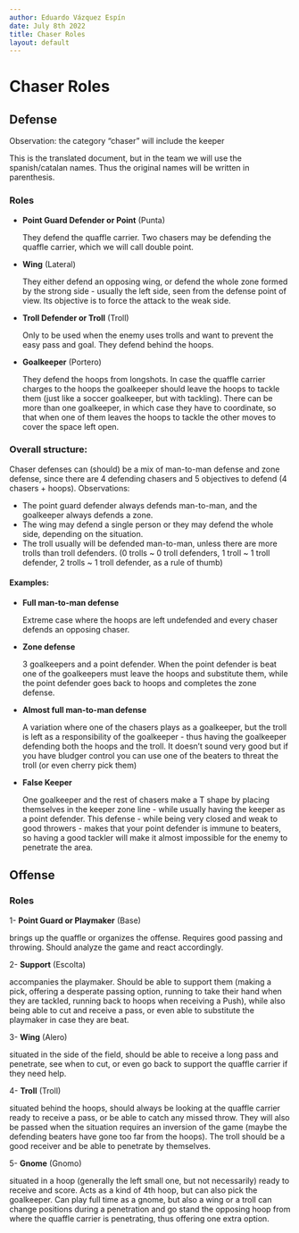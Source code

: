 ```yaml
---
author: Eduardo Vázquez Espín
date: July 8th 2022
title: Chaser Roles
layout: default
---
```


# Chaser Roles

## Defense

Observation: the category “chaser” will include the keeper

This is the translated document, but in the team we will use the spanish/catalan names. Thus the original names will be written in parenthesis.

### Roles
- **Point Guard Defender or Point** (Punta) 

  They defend the quaffle carrier. Two chasers may be defending the quaffle carrier, which we will call double point.

- **Wing** (Lateral) 

  They either defend an opposing wing, or defend the whole zone formed by the strong side - usually the left side, seen from the defense point of view. Its objective is to force the attack to the weak side.

- **Troll Defender or Troll** (Troll) 

  Only to be used when the enemy uses trolls and want to prevent the easy pass and goal. They defend behind the hoops.

- **Goalkeeper** (Portero)

  They defend the hoops from longshots. In case the quaffle carrier charges to the hoops the goalkeeper should leave the hoops to tackle them (just like a soccer goalkeeper, but with tackling). There can be more than one goalkeeper, in which case they have to coordinate, so that when one of them leaves the hoops to tackle the other moves to cover the space left open.

### Overall structure:
    
Chaser defenses can (should) be a mix of man-to-man defense and zone defense, since there are 4 defending chasers and 5 objectives to defend (4 chasers + hoops). Observations:

- The point guard defender always defends man-to-man, and the goalkeeper always defends a zone.
- The wing may defend a single person or they may defend the whole side, depending on the situation.
- The troll usually will be defended man-to-man, unless there are more trolls than troll defenders. (0 trolls ~ 0 troll defenders, 1 troll ~ 1 troll defender, 2 trolls ~ 1 troll defender, as a rule of thumb)

#### Examples:

- **Full man-to-man defense** 

  Extreme case where the hoops are left undefended and every chaser defends an opposing chaser.

- **Zone defense** 

  3 goalkeepers and a point defender. When the point defender is beat one of the goalkeepers must leave the hoops and substitute them, while the point defender goes back to hoops and completes the zone defense.

- **Almost full man-to-man defense** 

  A variation where one of the chasers plays as a goalkeeper, but the troll is left as a responsibility of the goalkeeper - thus having the goalkeeper defending both the hoops and the troll. It doesn’t sound very good but if you have bludger control you can use one of the beaters to threat the troll (or even cherry pick them)

- **False Keeper** 
  
  One goalkeeper and the rest of chasers make a T shape by placing themselves in the keeper zone line - while usually having the keeper as a point defender. This defense - while being very closed and weak to good throwers - makes that your point defender is immune to beaters, so having a good tackler will make it almost impossible for the enemy to penetrate the area.

## Offense

### Roles

1- **Point Guard or Playmaker** (Base)

  brings up the quaffle or organizes the offense. Requires good passing and throwing. Should analyze the game and react accordingly.

2- **Support** (Escolta)

  accompanies the playmaker. Should be able to support them (making a pick, offering a desperate passing option, running to take their hand when they are tackled, running back to hoops when receiving a Push), while also being able to cut and receive a pass, or even able to substitute the playmaker in case they are beat. 

3- **Wing** (Alero) 

  situated in the side of the field, should be able to receive a long pass and penetrate, see when to cut, or even go back to support the quaffle carrier if they need help.

4- **Troll** (Troll) 

  situated behind the hoops, should always be looking at the quaffle carrier ready to receive a pass, or be able to catch any missed throw. They will also be passed when the situation requires an inversion of the game (maybe the defending beaters have gone too far from the hoops). The troll should be a good receiver and be able to penetrate by themselves.

5- **Gnome** (Gnomo) 

  situated in a hoop (generally the left small one, but not necessarily) ready to receive and score. Acts as a kind of 4th hoop, but can also pick the goalkeeper. Can play full time as a gnome, but also a wing or a troll can change positions during a penetration and go stand the opposing hoop from where the quaffle carrier is penetrating, thus offering one extra option.